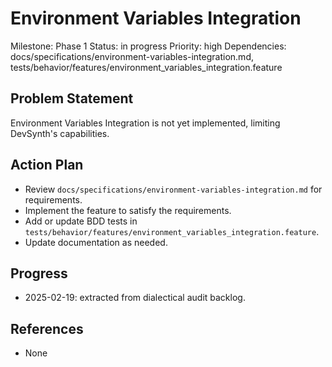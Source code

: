 # Environment Variables Integration
Milestone: Phase 1
Status: in progress
Priority: high
Dependencies: docs/specifications/environment-variables-integration.md, tests/behavior/features/environment_variables_integration.feature

## Problem Statement
Environment Variables Integration is not yet implemented, limiting DevSynth's capabilities.


## Action Plan
- Review `docs/specifications/environment-variables-integration.md` for requirements.
- Implement the feature to satisfy the requirements.
- Add or update BDD tests in `tests/behavior/features/environment_variables_integration.feature`.
- Update documentation as needed.

## Progress
- 2025-02-19: extracted from dialectical audit backlog.

## References
- None
